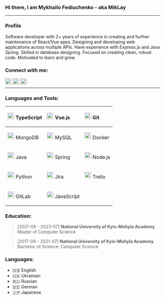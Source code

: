 ### Hi there, I am Mykhailo Fediuchenko - aka MikLay
---
### Profile
Software developer with 2+ years of experience in creating and further maintenance of React/Vue apps. 
Designing and developing web applications across multiple APIs. 
Have experience with Express.js and Java Spring. 
Skilled in database designing. 
Focused on creating clean, robust code. Motivated to learn and grow.

### Connect with me:
[<img align="left" alt="_miklay | Instagram" width="22px" src="https://cdn.jsdelivr.net/npm/simple-icons@v3/icons/instagram.svg" />][instagram]
[<img align="left" alt="miklay999 | LinkedIn" width="22px" src="https://cdn.jsdelivr.net/npm/simple-icons@v3/icons/linkedin.svg" />][linkedin]
[<img align="left" alt="miklay | Telegram" width="22px" src="https://cdn.jsdelivr.net/npm/simple-icons@v3/icons/telegram.svg" />][telegram]
<br />

---
### Languages and Tools:
| <p style="float: left;"><img src="https://cdn.jsdelivr.net/npm/simple-icons@v3/icons/typescript.svg" width="22px"/> TypeScript</p> | <p style="float: left;"><img src="https://cdn.jsdelivr.net/npm/simple-icons@v3/icons/vue-dot-js.svg" width="22px"/> Vue.js</p> | <p style="float: left;"><img src="https://cdn.jsdelivr.net/npm/simple-icons@v3/icons/git.svg" width="22px"/> Git</p> |
| --- | --- | --- |
| <p style="float: left;"><img src="https://cdn.jsdelivr.net/npm/simple-icons@v3/icons/mongodb.svg" width="22px"/> MongoDB</p> | <p style="float: left;"><img src="https://cdn.jsdelivr.net/npm/simple-icons@v3/icons/mysql.svg" width="22px"/> MySQL</p> | <p style="float: left;"><img src="https://cdn.jsdelivr.net/npm/simple-icons@v3/icons/docker.svg" width="22px"/> Docker</p> |
| <p style="float: left;"><img src="https://cdn.jsdelivr.net/npm/simple-icons@v3/icons/java.svg" width="22px"/> Java</p> | <p style="float: left;"><img src="https://cdn.jsdelivr.net/npm/simple-icons@v3/icons/spring.svg" width="22px"/> Spring</p> | <p style="float: left;"><img src="https://cdn.jsdelivr.net/npm/simple-icons@v3/icons/node-dot-js.svg" width="22px"/> Node.js</p> |
| <p style="float: left;"><img src="https://cdn.jsdelivr.net/npm/simple-icons@v3/icons/python.svg" width="22px"/> Python</p> | <p style="float: left;"><img src="https://cdn.jsdelivr.net/npm/simple-icons@v3/icons/jira.svg" width="22px"/> Jira</p> | <p style="float: left;"><img src="https://cdn.jsdelivr.net/npm/simple-icons@v3/icons/trello.svg" width="22px"/> Trello</p> |
| <p style="float: left;"><img src="https://cdn.jsdelivr.net/npm/simple-icons@v3/icons/gitlab.svg" width="22px"/> GitLab</p> | <p style="float: left;"><img src="https://cdn.jsdelivr.net/npm/simple-icons@v3/icons/javascript.svg" width="22px"/> JavaScript</p> | |

### Education:

> [2021-09 - 2023-07] **National University of Kyiv-Mohyla Academy** Master of Computer Science

> [2017-09 - 2021-07] **National University of Kyiv-Mohyla Academy** Bachelor of Science: Computer Science

### Languages:
- 🇬🇧 English
- 🇺🇦 Ukrainian
- 🇷🇺 Russian
- 🇩🇪 German
- 🇯🇵 Japanese

[instagram]: https://instagram.com/_miklay
[linkedin]: https://linkedin.com/in/michael-fediuchenko-039837213
[telegram]: https://t.me/MikLay
